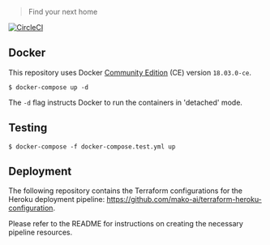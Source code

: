 > Find your next home

[![CircleCI](https://circleci.com/gh/mako-ai/mako.svg?style=shield&circle-token=1c7bbcb6cb0fb57e80aedd600886dac278d5da7b)](https://circleci.com/gh/mako-ai/mako)

## Docker

This repository uses Docker [Community Edition](https://www.docker.com/community-edition) (CE) version `18.03.0-ce`.

    $ docker-compose up -d

The `-d` flag instructs Docker to run the containers in 'detached' mode.

## Testing

    $ docker-compose -f docker-compose.test.yml up

## Deployment

The following repository contains the Terraform configurations for the Heroku deployment pipeline: https://github.com/mako-ai/terraform-heroku-configuration.

Please refer to the README for instructions on creating the necessary pipeline resources.
